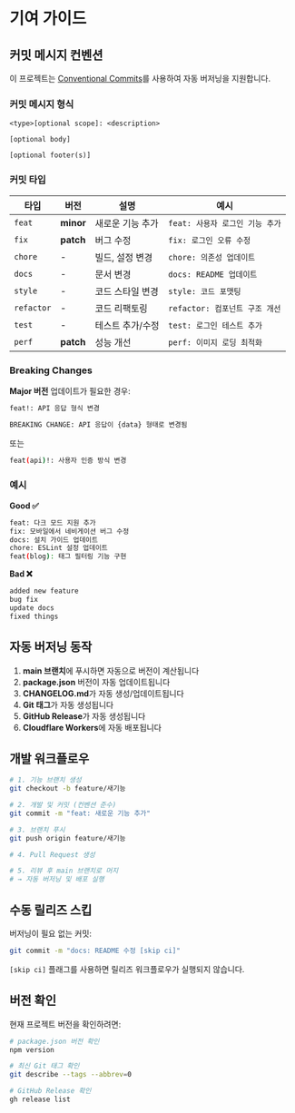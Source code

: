 # 기여 가이드

## 커밋 메시지 컨벤션

이 프로젝트는 [Conventional Commits](https://www.conventionalcommits.org/)를 사용하여 자동 버저닝을 지원합니다.

### 커밋 메시지 형식

```
<type>[optional scope]: <description>

[optional body]

[optional footer(s)]
```

### 커밋 타입

| 타입 | 버전 | 설명 | 예시 |
|------|------|------|------|
| `feat` | **minor** | 새로운 기능 추가 | `feat: 사용자 로그인 기능 추가` |
| `fix` | **patch** | 버그 수정 | `fix: 로그인 오류 수정` |
| `chore` | - | 빌드, 설정 변경 | `chore: 의존성 업데이트` |
| `docs` | - | 문서 변경 | `docs: README 업데이트` |
| `style` | - | 코드 스타일 변경 | `style: 코드 포맷팅` |
| `refactor` | - | 코드 리팩토링 | `refactor: 컴포넌트 구조 개선` |
| `test` | - | 테스트 추가/수정 | `test: 로그인 테스트 추가` |
| `perf` | **patch** | 성능 개선 | `perf: 이미지 로딩 최적화` |

### Breaking Changes

**Major 버전** 업데이트가 필요한 경우:

```bash
feat!: API 응답 형식 변경

BREAKING CHANGE: API 응답이 {data} 형태로 변경됨
```

또는

```bash
feat(api)!: 사용자 인증 방식 변경
```

### 예시

**Good ✅**
```bash
feat: 다크 모드 지원 추가
fix: 모바일에서 네비게이션 버그 수정
docs: 설치 가이드 업데이트
chore: ESLint 설정 업데이트
feat(blog): 태그 필터링 기능 구현
```

**Bad ❌**
```bash
added new feature
bug fix
update docs
fixed things
```

## 자동 버저닝 동작

1. **main 브랜치**에 푸시하면 자동으로 버전이 계산됩니다
2. **package.json** 버전이 자동 업데이트됩니다
3. **CHANGELOG.md**가 자동 생성/업데이트됩니다
4. **Git 태그**가 자동 생성됩니다
5. **GitHub Release**가 자동 생성됩니다
6. **Cloudflare Workers**에 자동 배포됩니다

## 개발 워크플로우

```bash
# 1. 기능 브랜치 생성
git checkout -b feature/새기능

# 2. 개발 및 커밋 (컨벤션 준수)
git commit -m "feat: 새로운 기능 추가"

# 3. 브랜치 푸시
git push origin feature/새기능

# 4. Pull Request 생성

# 5. 리뷰 후 main 브랜치로 머지
# → 자동 버저닝 및 배포 실행
```

## 수동 릴리즈 스킵

버저닝이 필요 없는 커밋:

```bash
git commit -m "docs: README 수정 [skip ci]"
```

`[skip ci]` 플래그를 사용하면 릴리즈 워크플로우가 실행되지 않습니다.

## 버전 확인

현재 프로젝트 버전을 확인하려면:

```bash
# package.json 버전 확인
npm version

# 최신 Git 태그 확인  
git describe --tags --abbrev=0

# GitHub Release 확인
gh release list
```
